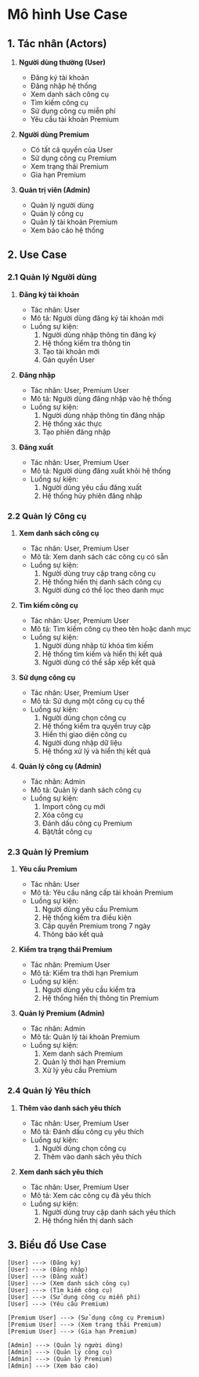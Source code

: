 # Mô hình Use Case

## 1. Tác nhân (Actors)

1. **Người dùng thường (User)**

   - Đăng ký tài khoản
   - Đăng nhập hệ thống
   - Xem danh sách công cụ
   - Tìm kiếm công cụ
   - Sử dụng công cụ miễn phí
   - Yêu cầu tài khoản Premium
2. **Người dùng Premium**

   - Có tất cả quyền của User
   - Sử dụng công cụ Premium
   - Xem trạng thái Premium
   - Gia hạn Premium
3. **Quản trị viên (Admin)**

   - Quản lý người dùng
   - Quản lý công cụ
   - Quản lý tài khoản Premium
   - Xem báo cáo hệ thống

## 2. Use Case

### 2.1 Quản lý Người dùng

1. **Đăng ký tài khoản**

   - Tác nhân: User
   - Mô tả: Người dùng đăng ký tài khoản mới
   - Luồng sự kiện:
     1. Người dùng nhập thông tin đăng ký
     2. Hệ thống kiểm tra thông tin
     3. Tạo tài khoản mới
     4. Gán quyền User
2. **Đăng nhập**

   - Tác nhân: User, Premium User
   - Mô tả: Người dùng đăng nhập vào hệ thống
   - Luồng sự kiện:
     1. Người dùng nhập thông tin đăng nhập
     2. Hệ thống xác thực
     3. Tạo phiên đăng nhập
3. **Đăng xuất**

   - Tác nhân: User, Premium User
   - Mô tả: Người dùng đăng xuất khỏi hệ thống
   - Luồng sự kiện:
     1. Người dùng yêu cầu đăng xuất
     2. Hệ thống hủy phiên đăng nhập

### 2.2 Quản lý Công cụ

1. **Xem danh sách công cụ**

   - Tác nhân: User, Premium User
   - Mô tả: Xem danh sách các công cụ có sẵn
   - Luồng sự kiện:
     1. Người dùng truy cập trang công cụ
     2. Hệ thống hiển thị danh sách công cụ
     3. Người dùng có thể lọc theo danh mục
2. **Tìm kiếm công cụ**

   - Tác nhân: User, Premium User
   - Mô tả: Tìm kiếm công cụ theo tên hoặc danh mục
   - Luồng sự kiện:
     1. Người dùng nhập từ khóa tìm kiếm
     2. Hệ thống tìm kiếm và hiển thị kết quả
     3. Người dùng có thể sắp xếp kết quả
3. **Sử dụng công cụ**

   - Tác nhân: User, Premium User
   - Mô tả: Sử dụng một công cụ cụ thể
   - Luồng sự kiện:
     1. Người dùng chọn công cụ
     2. Hệ thống kiểm tra quyền truy cập
     3. Hiển thị giao diện công cụ
     4. Người dùng nhập dữ liệu
     5. Hệ thống xử lý và hiển thị kết quả
4. **Quản lý công cụ (Admin)**

   - Tác nhân: Admin
   - Mô tả: Quản lý danh sách công cụ
   - Luồng sự kiện:
     1. Import công cụ mới
     2. Xóa công cụ
     3. Đánh dấu công cụ Premium
     4. Bật/tắt công cụ

### 2.3 Quản lý Premium

1. **Yêu cầu Premium**

   - Tác nhân: User
   - Mô tả: Yêu cầu nâng cấp tài khoản Premium
   - Luồng sự kiện:
     1. Người dùng yêu cầu Premium
     2. Hệ thống kiểm tra điều kiện
     3. Cấp quyền Premium trong 7 ngày
     4. Thông báo kết quả
2. **Kiểm tra trạng thái Premium**

   - Tác nhân: Premium User
   - Mô tả: Kiểm tra thời hạn Premium
   - Luồng sự kiện:
     1. Người dùng yêu cầu kiểm tra
     2. Hệ thống hiển thị thông tin Premium
3. **Quản lý Premium (Admin)**

   - Tác nhân: Admin
   - Mô tả: Quản lý tài khoản Premium
   - Luồng sự kiện:
     1. Xem danh sách Premium
     2. Quản lý thời hạn Premium
     3. Xử lý yêu cầu Premium

### 2.4 Quản lý Yêu thích

1. **Thêm vào danh sách yêu thích**

   - Tác nhân: User, Premium User
   - Mô tả: Đánh dấu công cụ yêu thích
   - Luồng sự kiện:
     1. Người dùng chọn công cụ
     2. Thêm vào danh sách yêu thích
2. **Xem danh sách yêu thích**

   - Tác nhân: User, Premium User
   - Mô tả: Xem các công cụ đã yêu thích
   - Luồng sự kiện:
     1. Người dùng truy cập danh sách yêu thích
     2. Hệ thống hiển thị danh sách

## 3. Biểu đồ Use Case

```
[User] ---> (Đăng ký)
[User] ---> (Đăng nhập)
[User] ---> (Đăng xuất)
[User] ---> (Xem danh sách công cụ)
[User] ---> (Tìm kiếm công cụ)
[User] ---> (Sử dụng công cụ miễn phí)
[User] ---> (Yêu cầu Premium)

[Premium User] ---> (Sử dụng công cụ Premium)
[Premium User] ---> (Xem trạng thái Premium)
[Premium User] ---> (Gia hạn Premium)

[Admin] ---> (Quản lý người dùng)
[Admin] ---> (Quản lý công cụ)
[Admin] ---> (Quản lý Premium)
[Admin] ---> (Xem báo cáo)
```
